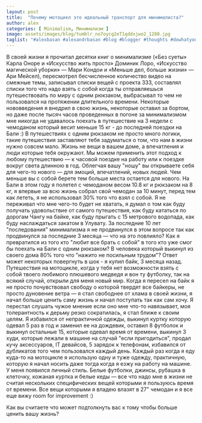 ```yaml
---
layout: post
title:  "Почему мотоцикл это идеальный транспорт для минималиста?"
author: alex
categories: [ Minimalism, Минимализм ]
image: assets/images/blog/tumblr_no7oycg2eT1qddxjwo2_1280.jpg
taglist: "#alexbasan #alexandrbasan #blog #blogger #thoughts #dowhatyoucant  #triumph #triumphstreettriple #minimalism #lifewithonebag #onebagchallange #алексбасан #александрбасан #блог #блоггер #мысливмоейголове #байк #триумф #минимализм #жизньсоднимрюкзаком"
---
```


В своей жизни я прочитал десятки книг о минимализме («Без суеты» Карла Оноре и «Искусство жить просто» Доминик Лоро, «Искусство магической уборки» — Мари Кондои и «Меньше дел, больше жизни» — Ари Мейсел), пересмотрел бесчисленное количество видео на смежные темы, записывал списки вещей с проекта 333, составлял списки того что надо взять с собой когда ты отправляешься путешествовать по миру с одним рюкзаком, выбрасывал то чем не пользовался на протяжении длительного времени. Некоторые нововведения я внедрил в свою жизнь, некоторые оставил за бортом, но даже после тысяч часов проведенных в погоне за минимализмом мне никогда не удавалось поехать в путешествие на 3 недели с чемоданом который весит меньше 15 кг - до последней поездки на Бали :)
В путешествиях с одним рюкзаком не просто много логики, такие путешествия заставляют тебя задуматься о том, что нам в жизни нужно совсем мало. Жизнь не вещи в вашем доме, а впечатления и люди которые тебя окружают. Мы можем применить этот подход к любому путешествию — к часовой поездке на работу или к поездке вокруг света длинною в год. Облегчая вашу "ношу" вы открываете себя для чего-то нового — для эмоций, впечатлений, новых людей. Чем меньше вы с собой берете тем больше места остается для нового.
На Бали в этом году я полетел с чемоданом весом 10.8 кг и рюкзаком на 8 кг, я впервые за всю жизнь собрал свой чемодан за 10 минут, перед тем как лететь, я не использовал 30% того что взял с собой. Я не переживал что мне чего-то будет не хватать, я думал о том как буду получать удовольствие от самого путешествия, как буду кататься по дорогам Чангу на байке, как буду прыгать с 15 метрового водопада, как буду наслаждаться закатом в Улувату.
За последние 10 лет "последования" минимализма я не продвинулся в этом вопросе так как продвинулся за последние 3 месяца — что на это повлияло? Как я превратился из того кто "любит все брать с собой" в того кто уже смог бы поехать на Бали с одним рюкзаком? В человека который выкинул из своего дома 80% того что "нажито не посильным трудом"?
Ответ может некоторых повергнуть в шок - я купил байк, 3 месяца назад. Путешествия на мотоцикле, когда у тебя нет возможности взять с собой твоего любимого плюшевого медведя и вон ту футболку, так на всякий случай, открыли для меня новый мир. Когда я пересел на байк я не просто почувствовал свободу о которой твердят все байкеры, не просто дуновение ветра — я стал свободнее от хлама в своей жизни, я начал больше ценить саму жизнь и начал поступать так как сам хочу. Я перестал слушать чужое мнение если оно мне что-то навязывает, моя толерантность к дерьму резко сократилась, я стал ближе к своим целям. Я избавился от непрактичной одежды, выкинул куртку которую одевал 5 раз в год и заменил ее на дождевик, оставил 8 футболок и выкинул остальные 15, которые одевал время от времени, выкинул 3 худи, которые лежали в машине на случай "если пригодиться", продал кучу аксессуаров, IT девайсов, 5 зарядок к телефонам, избавился от дубликатов того чем пользовался каждый день. Каждый раз когда я еду куда-то на мотоцикле я использую одну и туже одежду, практичную, которую я начал носить даже тогда когда я езжу на работу на машине. У меня появился личный стиль. Белые футболки, джинсы, рубашка в клеточку, кожаная куртка и белые кеды — все что надо мне в жизни не считая нескольких специфических вещей которыми я пользуюсь время от времени. Все вещи которыми я владею влазят в 27" чемодан и я все еще вижу room for improvement :)

Как вы считаете что может подтолкнуть вас к тому чтобы больше ценить вашу жизнь?
